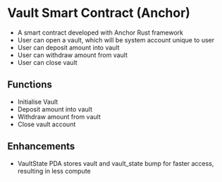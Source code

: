 # Vault Smart Contract (Anchor)

- A smart contract developed with Anchor Rust framework
- User can open a vault, which will be system account unique to user
- User can deposit amount into vault
- User can withdraw amount from vault
- User can close vault

## Functions

- Initialise Vault
- Deposit amount into vault
- Withdraw amount from vault
- Close vault account

## Enhancements

- VaultState PDA stores vault and vault_state bump for faster access, resulting in less compute

